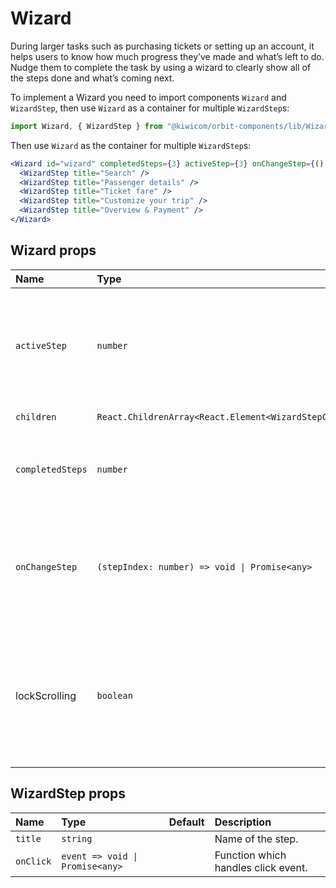 # Wizard

During larger tasks such as purchasing tickets or setting up an account, it helps users to know how much progress they’ve made and what’s left to do. Nudge them to complete the task by using a wizard to clearly show all of the steps done and what’s coming next.

To implement a Wizard you need to import components `Wizard` and `WizardStep`, then use `Wizard` as a container for multiple `WizardStep`s:

```jsx
import Wizard, { WizardStep } from "@kiwicom/orbit-components/lib/Wizard";
```

Then use `Wizard` as the container for multiple `WizardStep`s:

```jsx
<Wizard id="wizard" completedSteps={3} activeStep={3} onChangeStep={() => {}}>
  <WizardStep title="Search" />
  <WizardStep title="Passenger details" />
  <WizardStep title="Ticket fare" />
  <WizardStep title="Customize your trip" />
  <WizardStep title="Overview & Payment" />
</Wizard>
```

## Wizard props

| Name             | Type                                                      | Default | Description                                                                                                                          |
| :--------------- | :-------------------------------------------------------- | :------ | :----------------------------------------------------------------------------------------------------------------------------------- |
| `activeStep`     | `number`                                                  |         | Zero-based index marking the current Wizard step. Should be lower than or equal to the value of `completedSteps`.                    |
| `children`       | `React.ChildrenArray<React.Element<WizardStepComponent>>` |         | `WizardStep` elements.                                                                                                               |
| `completedSteps` | `number`                                                  |         | Number of completed steps, ranging from 0 to total number of steps.                                                                  |
| `onChangeStep`   | `(stepIndex: number) => void \| Promise<any>`             |         | Function which handles when a Wizard step is clicked. It's called with the step index, so you can use it to change `activeStep`.     |
| lockScrolling    | `boolean`                                                 | `true`  | Whether to prevent scrolling of the rest of the page while Modal is open. This is on by default to provide a better user experience. |

## WizardStep props

| Name      | Type                            | Default | Description                         |
| :-------- | :------------------------------ | :------ | :---------------------------------- |
| `title`   | `string`                        |         | Name of the step.                   |
| `onClick` | `event => void \| Promise<any>` |         | Function which handles click event. |
